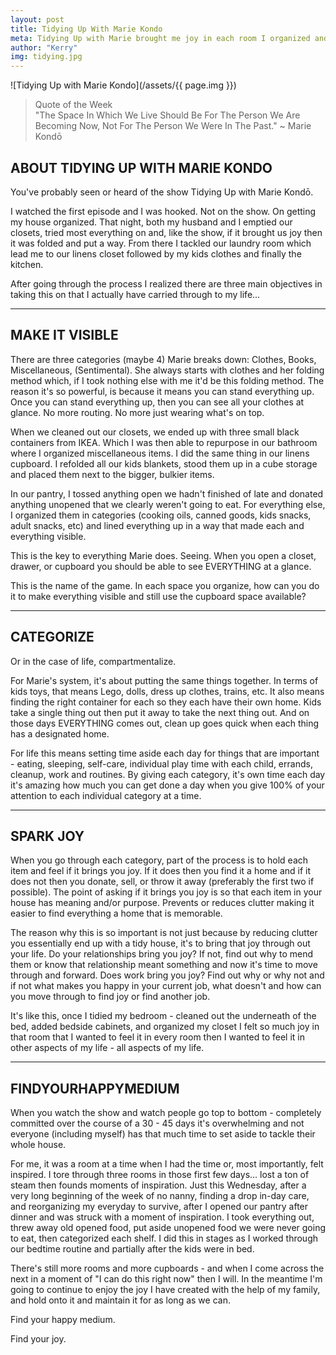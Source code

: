 ```yaml
---
layout: post
title: Tidying Up With Marie Kondo
meta: Tidying Up with Marie brought me joy in each room I organized and into may day to day life. Find your happy medium in finding daily joy.
author: "Kerry"
img: tidying.jpg
---
```


![Tidying Up with Marie Kondo](/assets/{{ page.img }})

> Quote of the Week <br> "The Space In Which We Live Should Be For The Person We Are Becoming Now, Not For The Person We Were In The Past." ~ Marie Kondō

## ABOUT TIDYING UP WITH MARIE KONDO

You've probably seen or heard of the show Tidying Up with Marie Kondō.

I watched the first episode and I was hooked. Not on the show. On getting my house organized. That night, both my husband and I emptied our closets, tried most everything on and, like the show, if it brought us joy then it was folded and put a way. From there I tackled our laundry room which lead me to our linens closet followed by my kids clothes and finally the kitchen.

After going through the process I realized there are three main objectives in taking this on that I actually have carried through to my life...

___

## MAKE IT VISIBLE

There are three categories (maybe 4) Marie breaks down: Clothes, Books, Miscellaneous, (Sentimental). She always starts with clothes and her folding method which, if I took nothing else with me it'd be this folding method. The reason it's so powerful, is because it means you can stand everything up. Once you can stand everything up, then you can see all your clothes at glance. No more routing. No more just wearing what's on top. 

When we cleaned out our closets, we ended up with three small black containers from IKEA. Which I was then able to repurpose in our bathroom where I organized miscellaneous items. I did the same thing in our linens cupboard. I refolded all our kids blankets, stood them up in a cube storage and placed them next to the bigger, bulkier items. 

In our pantry, I tossed anything open we hadn't finished of late and donated anything unopened that we clearly weren't going to eat. For everything else, I organized them in categories (cooking oils, canned goods, kids snacks, adult snacks, etc) and lined everything up in a way that made each and everything visible.

This is the key to everything Marie does. Seeing. When you open a closet, drawer, or cupboard you should be able to see EVERYTHING at a glance.

This is the name of the game. In each space you organize, how can you do it to make everything visible and still use the cupboard space available?

___

## CATEGORIZE

Or in the case of life, compartmentalize.

For Marie's system, it's about putting the same things together. In terms of kids toys, that means Lego, dolls, dress up clothes, trains, etc. It also means finding the right container for each so they each have their own home. Kids take a single thing out then put it away to take the next thing out. And on those days EVERYTHING comes out, clean up goes quick when each thing has a designated home.

For life this means setting time aside each day for things that are important - eating, sleeping, self-care, individual play time with each child, errands, cleanup, work and routines. By giving each category, it's own time each day it's amazing how much you can get done a day when you give 100% of your attention to each individual category at a time.

___

## SPARK JOY

When you go through each category, part of the process is to hold each item and feel if it brings you joy. If it does then you find it a home and if it does not then you donate, sell, or throw it away (preferably the first two if possible). The point of asking if it brings you joy is so that each item in your house has meaning and/or purpose. Prevents or reduces clutter making it easier to find everything a home that is memorable.

The reason why this is so important is not just because by reducing clutter you essentially end up with a tidy house, it's to bring that joy through out your life. Do your relationships bring you joy? If not, find out why to mend them or know that relationship meant something and now it's time to move through and forward. Does work bring you joy? Find out why or why not and if not what makes you happy in your current job, what doesn't and how can you move through to find joy or find another job.

It's like this, once I tidied my bedroom - cleaned out the underneath of the bed, added bedside cabinets, and organized my closet I felt so much joy in that room that I wanted to feel it in every room then I wanted to feel it in other aspects of my life - all aspects of my life.

___

## FINDYOURHAPPYMEDIUM

When you watch the show and watch people go top to bottom - completely committed over the course of a 30 - 45 days it's overwhelming and not everyone (including myself) has that much time to set aside to tackle their whole house.

For me, it was a room at a time when I had the time or, most importantly, felt inspired. I tore through three rooms in those first few days... lost a ton of steam then founds moments of inspiration. Just this Wednesday, after a very long beginning of the week of no nanny, finding a drop in-day care, and reorganizing my everyday to survive, after I opened our pantry after dinner and was struck with a moment of inspiration. I took everything out, threw away old opened food, put aside unopened food we were never going to eat, then categorized each shelf. I did this in stages as I worked through our bedtime routine and partially after the kids were in bed. 

There's still more rooms and more cupboards - and when I come across the next in a moment of "I can do this right now" then I will. In the meantime I'm going to continue to enjoy the joy I have created with the help of my family, and hold onto it and maintain it for as long as we can.

Find your happy medium.

Find your joy.
